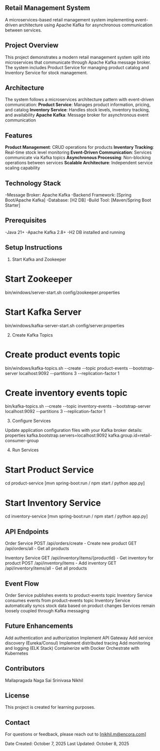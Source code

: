 ## Retail Management System
A microservices-based retail management system implementing event-driven architecture using Apache Kafka for asynchronous communication between services.

##  Project Overview
This project demonstrates a modern retail management system split into microservices that communicate through Apache Kafka message broker. The system includes Product Service for managing product catalog and Inventory Service for stock management.

##  Architecture
The system follows a microservices architecture pattern with event-driven communication:
**Product Service**: Manages product information, pricing, and catalog
**Inventory Service**: Handles stock levels, inventory tracking, and availability
**Apache Kafka**: Message broker for asynchronous event communication

## Features
**Product Management**: CRUD operations for products
**Inventory Tracking**: Real-time stock level monitoring
**Event-Driven Communication**: Services communicate via Kafka topics
**Asynchronous Processing**: Non-blocking operations between services
**Scalable Architecture**: Independent service scaling capability

## Technology Stack
-Message Broker: Apache Kafka
-Backend Framework: [Spring Boot/Apache Kafka]
-Database: [H2 DB]
-Build Tool: [Maven/Spring Boot Starter]

## Prerequisites
-Java 21+
-Apache Kafka 2.8+
-H2 DB installed and running

## Setup Instructions

1. Start Kafka and Zookeeper
   
# Start Zookeeper
bin/windows/server-start.sh config/zookeeper.properties
# Start Kafka Server
bin/windows/kafka-server-start.sh config/server.properties

2. Create Kafka Topics
   
# Create product events topic
bin/windows/kafka-topics.sh --create --topic product-events --bootstrap-server localhost:9092 --partitions 3 --replication-factor 1
# Create inventory events topic
bin/kafka-topics.sh --create --topic inventory-events --bootstrap-server localhost:9092 --partitions 3 --replication-factor 1

3. Configure Services
   
Update application configuration files with your Kafka broker details: properties kafka.bootstrap.servers=localhost:9092 kafka.group.id=retail-consumer-group

4. Run Services
   
# Start Product Service
cd product-service
[mvn spring-boot:run / npm start / python app.py]

# Start Inventory Service
cd inventory-service
[mvn spring-boot:run / npm start / python app.py]

## API Endpoints
Order Service
POST /api/orders/create - Create new product
GET /api/orders/all - Get all products

Inventory Service
GET /api/inventory/items/{productId} - Get inventory for product
POST /api/inventory/items - Add inventory 
GET /api/inventory/items/all - Get all products

## Event Flow
Order Service publishes events to product-events topic
Inventory Service consumes events from product-events topic
Inventory Service automatically syncs stock data based on product changes
Services remain loosely coupled through Kafka messaging

## Future Enhancements
Add authentication and authorization
Implement API Gateway
Add service discovery (Eureka/Consul)
Implement distributed tracing
Add monitoring and logging (ELK Stack)
Containerize with Docker
Orchestrate with Kubernetes

## Contributors
Mallapragada Naga Sai Srinivasa Nikhil

## License
This project is created for learning purposes.

## Contact
For questions or feedback, please reach out to [nikhil.m@encora.com]

Date Created: October 7, 2025
Last Updated: October 8, 2025

